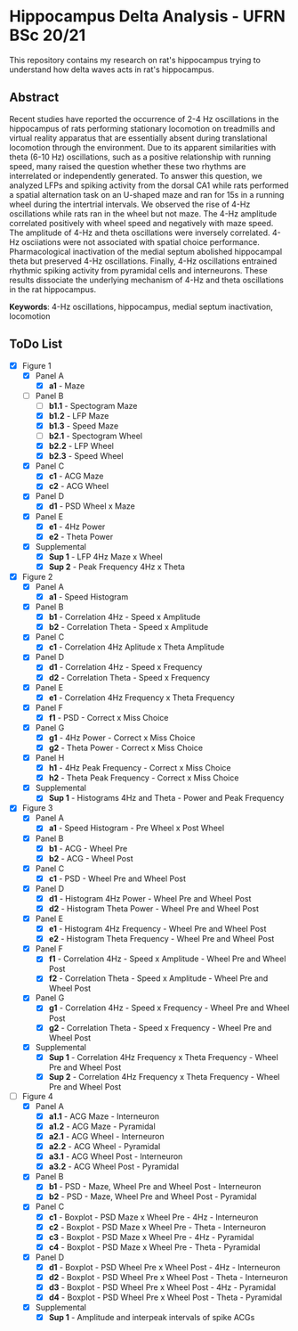 # Hippocampus Delta Analysis - UFRN BSc 20/21

This repository contains my research on rat's hippocampus trying to understand how delta waves acts in rat's hippocampus.

## Abstract

Recent studies have reported the occurrence of 2-4 Hz oscillations in the hippocampus of rats performing stationary locomotion on treadmills and virtual reality apparatus that are essentially absent during translational locomotion through the environment. Due to its apparent similarities with theta (6-10 Hz) oscillations, such as a positive relationship with running speed, many raised the question whether these two rhythms are interrelated or independently generated. To answer this question, we analyzed LFPs and spiking activity from the dorsal CA1 while rats performed a spatial alternation task on an U-shaped maze and ran for 15s in a running wheel during the intertrial intervals. We observed the rise of 4-Hz oscillations while rats ran in the wheel but not maze. The 4-Hz amplitude correlated positively with wheel speed and negatively with maze speed. The amplitude of 4-Hz and theta oscillations were inversely correlated. 4-Hz osciiations were not associated with spatial choice performance. Pharmacological inactivation of the medial septum abolished hippocampal theta but preserved 4-Hz oscillations. Finally, 4-Hz oscillations entrained rhythmic spiking activity from pyramidal cells and interneurons. These results dissociate the underlying mechanism of 4-Hz and theta oscillations in the rat hippocampus. 

**Keywords**: 4-Hz oscillations, hippocampus, medial septum inactivation, locomotion


## ToDo List

- [x] Figure 1
	- [X] Panel A
		- [X] **a1** - Maze 
	- [ ] Panel B
		- [ ] **b1.1** - Spectogram Maze
		- [X] **b1.2** - LFP Maze 
		- [X] **b1.3** - Speed Maze
		- [ ] **b2.1** - Spectogram Wheel
		- [X] **b2.2** - LFP Wheel 
		- [X] **b2.3** - Speed Wheel
	- [X] Panel C
		- [X] **c1** - ACG Maze
		- [X] **c2** - ACG Wheel 
	- [X] Panel D
		- [X] **d1** - PSD Wheel x Maze
	- [X] Panel E
		- [X] **e1** - 4Hz Power
		- [X] **e2** - Theta Power
	- [X] Supplemental
		- [X] **Sup 1** - LFP 4Hz Maze x Wheel
		- [X] **Sup 2** - Peak Frequency 4Hz x Theta
- [X] Figure 2
	- [X] Panel A
		- [X] **a1** - Speed Histogram 
	- [X] Panel B
		- [X] **b1** - Correlation 4Hz - Speed x Amplitude
		- [X] **b2** - Correlation Theta - Speed x Amplitude
	- [X] Panel C
		- [X] **c1** - Correlation 4Hz Aplitude x Theta Amplitude
	- [X] Panel D
		- [X] **d1** - Correlation 4Hz - Speed x Frequency
		- [X] **d2** - Correlation Theta - Speed x Frequency
	- [X] Panel E
		- [X] **e1** - Correlation 4Hz Frequency x Theta Frequency
	- [X] Panel F
		- [X] **f1** - PSD - Correct x Miss Choice
	- [X] Panel G
		- [X] **g1** - 4Hz Power - Correct x Miss Choice
		- [X] **g2** - Theta Power - Correct x Miss Choice
	- [X] Panel H
		- [X] **h1** - 4Hz Peak Frequency - Correct x Miss Choice
		- [X] **h2** - Theta Peak Frequency - Correct x Miss Choice
	- [X] Supplemental
		- [X] **Sup 1** - Histograms 4Hz and Theta - Power and Peak Frequency
- [X] Figure 3
	- [X] Panel A
		- [X] **a1** - Speed Histogram - Pre Wheel x Post Wheel
	- [X] Panel B
		- [X] **b1** - ACG - Wheel Pre
		- [X] **b2** - ACG - Wheel Post
	- [X] Panel C
		- [X] **c1** - PSD - Wheel Pre and Wheel Post
	- [X] Panel D
		- [X] **d1** - Histogram 4Hz Power - Wheel Pre and Wheel Post
		- [X] **d2** - Histogram Theta Power - Wheel Pre and Wheel Post
	- [X] Panel E
		- [X] **e1** - Histogram 4Hz Frequency - Wheel Pre and Wheel Post
		- [X] **e2** - Histogram Theta Frequency - Wheel Pre and Wheel Post
	- [X] Panel F
		- [X] **f1** - Correlation 4Hz - Speed x Amplitude -  Wheel Pre and Wheel Post
		- [X] **f2** - Correlation Theta - Speed x Amplitude - Wheel Pre and Wheel Post
	- [X] Panel G
		- [X] **g1** - Correlation 4Hz - Speed x Frequency -  Wheel Pre and Wheel Post
		- [X] **g2** - Correlation Theta - Speed x Frequency - Wheel Pre and Wheel Post
	- [X] Supplemental
		- [X] **Sup 1** - Correlation 4Hz Frequency x Theta Frequency - Wheel Pre and Wheel Post
		- [X] **Sup 2** - Correlation 4Hz Frequency x Theta Frequency - Wheel Pre and Wheel Post
- [ ] Figure 4
	- [X] Panel A
		- [X] **a1.1** - ACG Maze - Interneuron
		- [X] **a1.2** - ACG Maze - Pyramidal
		- [X] **a2.1** - ACG Wheel - Interneuron
		- [X] **a2.2** - ACG Wheel - Pyramidal
		- [X] **a3.1** - ACG Wheel Post - Interneuron
		- [X] **a3.2** - ACG Wheel Post - Pyramidal
	- [X] Panel B
		- [X] **b1** - PSD - Maze, Wheel Pre and Wheel Post - Interneuron
		- [X] **b2** - PSD - Maze, Wheel Pre and Wheel Post - Pyramidal
	- [X] Panel C
		- [X] **c1** - Boxplot - PSD Maze x Wheel Pre - 4Hz - Interneuron
		- [X] **c2** - Boxplot - PSD Maze x Wheel Pre - Theta - Interneuron
		- [X] **c3** - Boxplot - PSD Maze x Wheel Pre - 4Hz - Pyramidal
		- [X] **c4** - Boxplot - PSD Maze x Wheel Pre - Theta - Pyramidal
	- [X] Panel D
		- [X] **d1** - Boxplot - PSD Wheel Pre x Wheel Post - 4Hz - Interneuron
		- [X] **d2** - Boxplot - PSD Wheel Pre x Wheel Post - Theta - Interneuron
		- [X] **d3** - Boxplot - PSD Wheel Pre x Wheel Post - 4Hz - Pyramidal
		- [X] **d4** - Boxplot - PSD Wheel Pre x Wheel Post - Theta - Pyramidal
	- [X] Supplemental
		- [X] **Sup 1** - Amplitude and interpeak intervals of spike ACGs
